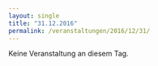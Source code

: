 ```yaml
---
layout: single
title: "31.12.2016"
permalink: /veranstaltungen/2016/12/31/
---
```


Keine Veranstaltung an diesem Tag.

